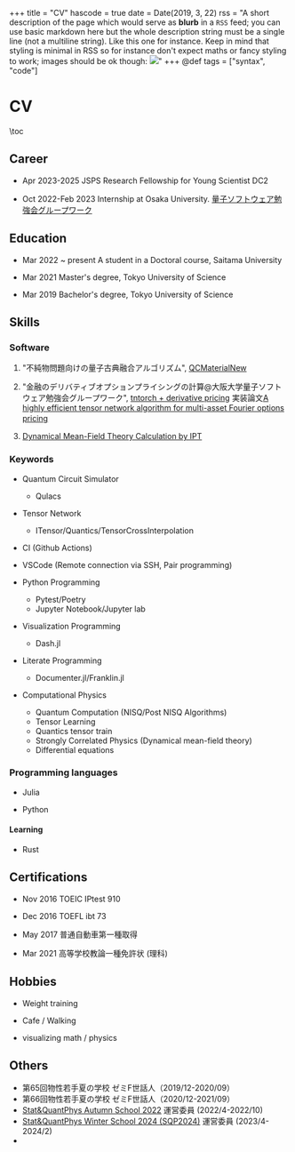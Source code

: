 +++
title = "CV"
hascode = true
date = Date(2019, 3, 22)
rss = "A short description of the page which would serve as **blurb** in a `RSS` feed; you can use basic markdown here but the whole description string must be a single line (not a multiline string). Like this one for instance. Keep in mind that styling is minimal in RSS so for instance don't expect maths or fancy styling to work; images should be ok though: ![](https://upload.wikimedia.org/wikipedia/en/3/32/Rick_and_Morty_opening_credits.jpeg)"
+++
@def tags = ["syntax", "code"]

# CV

\toc

## Career

- Apr 2023-2025 JSPS Research Fellowship for Young Scientist DC2

- Oct 2022-Feb 2023 Internship at Osaka University. [量子ソフトウェア勉強会グループワーク](https://qsrh.jp/seminar/)

## Education
- Mar 2022 ~ present A student in a Doctoral course, Saitama University

- Mar 2021 Master's degree, Tokyo University of Science

- Mar 2019 Bachelor's degree, Tokyo University of Science

## Skills

### Software 

1. "不純物問題向けの量子古典融合アルゴリズム", [QCMaterialNew](https://github.com/sakurairihito/QCMaterialNew)

2. "金融のデリバティブオプションプライシングの計算@大阪大学量子ソフトウェア勉強会グループワーク", [tntorch + derivative pricing](https://github.com/sakurairihito/TN-option-pricing)
実装論文[A highly efficient tensor network algorithm for multi-asset Fourier options pricing](https://arxiv.org/abs/2203.02804)　

3. [Dynamical Mean-Field Theory Calculation by IPT](https://spm-lab.github.io/sparse-ir-tutorial/src/DMFT_IPT_jl.html)


### Keywords
- Quantum Circuit Simulator
    - Qulacs

- Tensor Network
    - ITensor/Quantics/TensorCrossInterpolation

- CI (Github Actions)

- VSCode (Remote connection via SSH, Pair programming)

- Python Programming
    - Pytest/Poetry
    - Jupyter Notebook/Jupyter lab

- Visualization Programming
    - Dash.jl

- Literate Programming
    - Documenter.jl/Franklin.jl

- Computational Physics
    - Quantum Computation (NISQ/Post NISQ Algorithms)
    - Tensor Learning 
    - Quantics tensor train
    - Strongly Correlated Physics (Dynamical mean-field theory)
    - Differential equations

### Programming languages

- Julia

- Python


#### Learning

- Rust

## Certifications
- Nov 2016 TOEIC IPtest 910 

- Dec 2016 TOEFL ibt 73 

- May 2017 普通自動車第一種取得

- Mar 2021 高等学校教論一種免許状 (理科)

## Hobbies
- Weight training

- Cafe / Walking 

- visualizing math / physics


## Others

- 第65回物性若手夏の学校 ゼミF世話人（2019/12-2020/09）
- 第66回物性若手夏の学校 ゼミF世話人（2020/12-2021/09）
- [Stat&QuantPhys Autumn School 2022](http://hatano-lab.iis.u-tokyo.ac.jp/manami/SQP2022/index_jp.html) 運営委員 (2022/4-2022/10)
- [Stat&QuantPhys Winter School 2024 (SQP2024)](http://hatano-lab.iis.u-tokyo.ac.jp/norihiro/SQP2024/index.html) 運営委員 (2023/4-2024/2)
-  